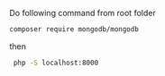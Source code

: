 Do following command from root folder

```bash
composer require mongodb/mongodb
```

then 

```bash
 php -S localhost:8000 
 ```